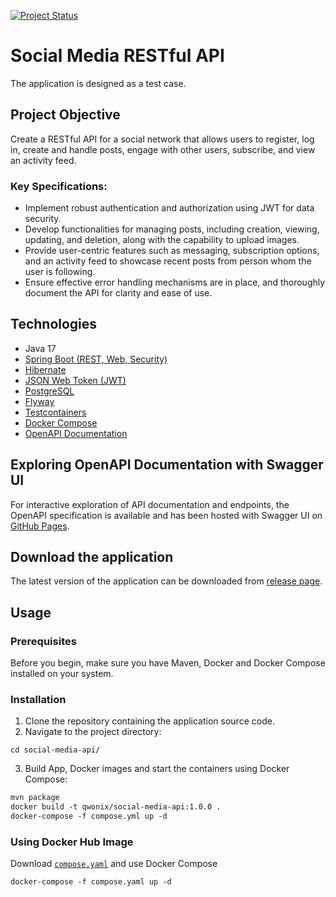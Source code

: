 [![Project Status](https://img.shields.io/badge/swagger-AVAILABLE_TEST_SERVER-salad.svg?style=for-the-badge)](http://212.57.126.49/swagger-ui/index.html)
# Social Media RESTful API

The application is designed as a test case.

## Project Objective

Create a RESTful API for a social network that allows users to register, log in,
create and handle posts, engage with other users, subscribe, and view an activity feed.

### Key Specifications:

* Implement robust authentication and authorization using JWT for data security.
* Develop functionalities for managing posts, including creation, viewing, updating, and deletion,
  along with the capability to upload images.
* Provide user-centric features such as messaging, subscription options,
  and an activity feed to showcase recent posts from person whom the user is following.
* Ensure effective error handling mechanisms are in place, and thoroughly document the API for clarity and ease of use.

## Technologies

* Java 17
* [Spring Boot (REST, Web, Security)](https://spring.io/)
* [Hibernate](https://hibernate.org/)
* [JSON Web Token (JWT)](https://jwt.io/)
* [PostgreSQL](https://www.postgresql.org/)
* [Flyway](https://flywaydb.org/)
* [Testcontainers](https://testcontainers.com/)
* [Docker Compose](https://docs.docker.com/compose/)
* [OpenAPI Documentation](https://springdoc.org/)

## Exploring OpenAPI Documentation with Swagger UI
For interactive exploration of API documentation and endpoints,
the OpenAPI specification is available and has been hosted with Swagger UI on [GitHub Pages](https://qwonix.github.io/social-media-api).

## Download the application

The latest version of the application can be downloaded
from [release page](https://github.com/qwonix/social-media-api/releases).

## Usage

### Prerequisites

Before you begin, make sure you have Maven, Docker and Docker Compose installed on your system.

### Installation

1. Clone the repository containing the application source code.
2. Navigate to the project directory:
``` shell
cd social-media-api/
```
3. Build App, Docker images and start the containers using Docker Compose:
``` dockerfile
mvn package
docker build -t qwonix/social-media-api:1.0.0 .
docker-compose -f compose.yml up -d
```

### Using Docker Hub Image

Download [`compose.yaml`](/compose.yaml) and use Docker Compose
```dockerfile
docker-compose -f compose.yaml up -d
```